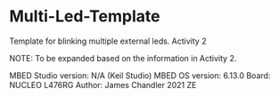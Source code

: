 Multi-Led-Template
  ===========
  
  Template for blinking multiple external leds. Activity 2
  
  NOTE: To be expanded based on the information in Activity 2.
        
  MBED Studio version: N/A (Keil Studio) 
  MBED OS version: 6.13.0 
  Board: NUCLEO L476RG 
  Author: James Chandler 2021 ZE
